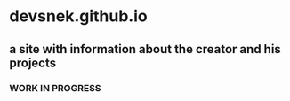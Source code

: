 # devsnek.github.io
## a site with information about the creator and his projects
### WORK IN PROGRESS 
